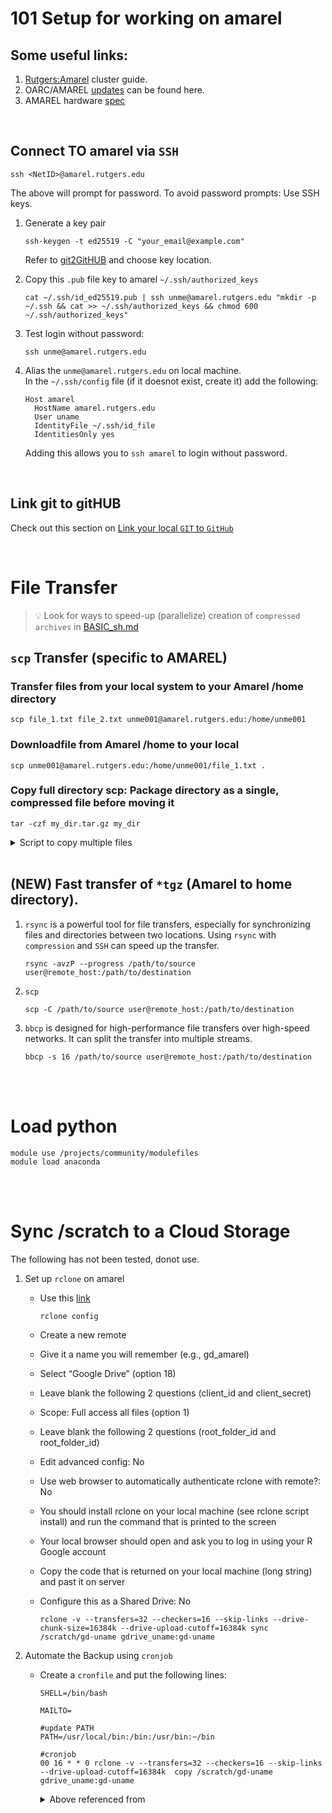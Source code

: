 # 101 Setup for working on amarel    
## Some useful links:    
1. [Rutgers:Amarel](https://sites.google.com/view/cluster-user-guide) cluster guide.      
1. OARC/AMAREL [updates](https://oarc.rutgers.edu/events/list/) can be found here.  
1. AMAREL hardware [spec](https://sites.google.com/view/cluster-user-guide/amarel#h.kyrykrouyxxz)

<br>

## Connect TO amarel via `SSH` 

```
ssh <NetID>@amarel.rutgers.edu
```
The above will prompt for password. To avoid password prompts: Use SSH keys.    

1. Generate a key pair 
    ```
    ssh-keygen -t ed25519 -C "your_email@example.com"
    ```
    Refer to [git2GitHUB](/BASIC_cluster/BASIC_git2GitHUB.md#31-generate-a-ssh-key-pair-using-the-ed25519-algorithm) and choose key location. 

1. Copy this `.pub` file key to amarel `~/.ssh/authorized_keys`
    ```
    cat ~/.ssh/id_ed25519.pub | ssh unme@amarel.rutgers.edu "mkdir -p ~/.ssh && cat >> ~/.ssh/authorized_keys && chmod 600 ~/.ssh/authorized_keys"
    ```

1. Test login without password:   
    ```
    ssh unme@amarel.rutgers.edu
    ```

1. Alias the `unme@amarel.rutgers.edu` on local machine.    
  In the `~/.ssh/config` file (if it doesnot exist, create it) add the following:     
    ```
    Host amarel
      HostName amarel.rutgers.edu
      User uname
      IdentityFile ~/.ssh/id_file
      IdentitiesOnly yes
    ```
    Adding this allows you to `ssh amarel` to login without password.     

<br>

## Link git to gitHUB 
Check out this section on [Link your local `GIT`  to    `GitHub`](/BASIC_cluster/BASIC_git2GitHUB.md#link-your-local-git-to-github)

<br>

# File Transfer  
> :bulb: Look for ways to speed-up (parallelize) creation of `compressed archives` in [BASIC_sh.md](/BASIC_sh/BASIC_sh.md#file-compression)

## `scp` Transfer (specific to AMAREL)
### Transfer files from your local system to your Amarel /home directory
```
scp file_1.txt file_2.txt unme001@amarel.rutgers.edu:/home/unme001
```

### Downloadfile from Amarel /home to your local
```
scp unme001@amarel.rutgers.edu:/home/unme001/file_1.txt .
```

### Copy full directory scp: Package directory as a single, compressed file before moving it
```
tar -czf my_dir.tar.gz my_dir
```



<details>
<summary> Script to copy multiple files</summary>
  Make sure you have <a href="/BASIC_cluster/BASIC_amarel_rutgers.md#connect-to-amarel-via-ssh"> SSH configured </a>
  
  ```
  #!/bin/bash

  # variable format 
  REMOTE_USER="uname"
  REMOTE_HOST="amarel.rutgers.edu" 
  REMOTE_PATH="/scratch/$(REMOTE_USER)/FACTS"

  FILES=(
    facts.install.amarel_incomplete.md
    facts.install.exec.facts.md
    READMEpostprocess.md
    facts.install.nz.exp.cookbook.md
    FACTS.2024.08.02_spaceTree.txt
  )

  for FILE in "${FILES[@]}"; do
      scp "${REMOTE_USER}@${REMOTE_HOST}:${REMOTE_PATH}/${FILE}" .
      
      # OR If you have added  alias in `~/.ssh/config` then use 
      scp amarel:${REMOTE_PATH}/${FILE}" .

  done
  ```
</details>





<br>

## (**NEW**) Fast transfer of `*tgz` (Amarel to home directory).    
  1. `rsync` is a powerful tool for file transfers, especially for synchronizing files and directories between two locations. Using `rsync` with `compression` and `SSH` can speed up the transfer.  
  
      ```
      rsync -avzP --progress /path/to/source user@remote_host:/path/to/destination 
      ````  

  1. `scp`  
      ```
      scp -C /path/to/source user@remote_host:/path/to/destination
      ```
  
  1. `bbcp` is designed for high-performance file transfers over high-speed networks. It can split the transfer into multiple streams.     
      ```
      bbcp -s 16 /path/to/source user@remote_host:/path/to/destination  
      ```
      
<br><br>

# Load python 
```
module use /projects/community/modulefiles
module load anaconda
```

<br><br>

# Sync /scratch to a Cloud Storage    
The following has not been tested, donot use.

1. Set up `rclone` on amarel 
    * Use this [link](http://moo.nac.uci.edu/~hjm/HOWTO-rclone-to-Gdrive.html#_rclone_configuration)   
      
      ```
      rclone config
      ````  
      
        
    * Create a new remote
    * Give it a name you will remember (e.g., gd_amarel)
    * Select “Google Drive” (option 18)
    * Leave blank the following 2 questions (client_id and client_secret)
    * Scope: Full access all files (option 1)
    * Leave blank the following 2 questions (root_folder_id and root_folder_id)
    * Edit advanced config: No
    * Use web browser to automatically authenticate rclone with remote?: No
    * You should install rclone on your local machine (see rclone script install) and run the command that is printed to the screen
    * Your local browser should open and ask you to log in using your R Google account
    * Copy the code that is returned on your local machine (long string) and past it on server
    * Configure this as a Shared Drive: No

      ```
      rclone -v --transfers=32 --checkers=16 --skip-links --drive-chunk-size=16384k --drive-upload-cutoff=16384k sync /scratch/gd-uname gdrive_uname:gd-uname
      ```

1. Automate the Backup using `cronjob`   
    * Create a `cronfile` and put the following lines:   
      ```
      SHELL=/bin/bash

      MAILTO=

      #update PATH
      PATH=/usr/local/bin:/bin:/usr/bin:~/bin

      #cronjob
      00 16 * * 0 rclone -v --transfers=32 --checkers=16 --skip-links --drive-upload-cutoff=16384k  copy /scratch/gd-uname gdrive_uname:gd-uname
      ```

      <details>
      <summary>Above referenced from </summary>    

        [Mathieu Morlighem](https://icefuture.org/team/guide-for-new-team-members/)    
      </details>  

